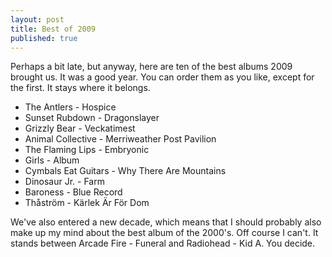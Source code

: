 ```yaml
---
layout: post
title: Best of 2009
published: true
---
```


Perhaps a bit late, but anyway, here are ten of the best albums 2009 brought us. It was a good year. You can order them as you like, except for the first. It stays where it belongs.

+ The Antlers - Hospice
+ Sunset Rubdown - Dragonslayer
+ Grizzly Bear - Veckatimest
+ Animal Collective - Merriweather Post Pavilion
+ The Flaming Lips - Embryonic
+ Girls - Album
+ Cymbals Eat Guitars - Why There Are Mountains
+ Dinosaur Jr. - Farm
+ Baroness - Blue Record
+ Thåström - Kärlek Är För Dom

We've also entered a new decade, which means that I should probably also make up my mind about the best album of the 2000's. Off course I can't. It stands between Arcade Fire - Funeral and Radiohead - Kid A. You decide.

